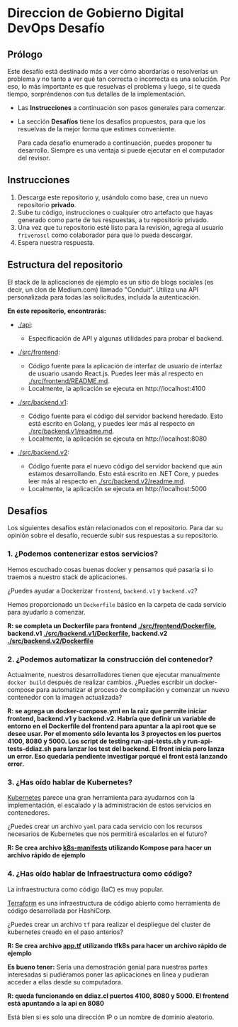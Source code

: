 # Direccion de Gobierno Digital DevOps Desafío

## Prólogo

Este desafío está destinado más a ver cómo abordarías o resolverías un problema y no 
tanto a ver qué tan correcta o incorrecta es una solución. Por eso, lo más importante
es que resuelvas el problema y luego, si te queda tiempo, sorpréndenos con tus detalles
de la implementación. 

- Las **Instrucciones** a continuación son pasos generales para comenzar.

- La sección **Desafíos** tiene los desafíos propuestos, para que los resuelvas de la mejor forma que estimes conveniente.

  Para cada desafío enumerado a continuación, puedes proponer tu desarrollo. 
  Siempre es una ventaja si puede ejecutar en el computador del revisor. 

## Instrucciones

1. Descarga este repositorio y, usándolo como base, crea un nuevo repositorio **privado**.
2. Sube tu código, instrucciones o cualquier otro artefacto que hayas generado como parte de tus respuestas, a tu repositorio privado.
3. Una vez que tu repositorio esté listo para la revisión, agrega al usuario `friveroscl` como colaborador para que lo pueda descargar.
4. Espera nuestra respuesta.

## Estructura del repositorio

El stack de la aplicaciones de ejemplo es un sitio de blogs sociales (es decir, un clon de Medium.com) llamado "Conduit". 
Utiliza una API personalizada para todas las solicitudes, incluida la autenticación.

**En este repositorio, encontrarás:**

- [./api](./api):

  - Especificación de API y algunas utilidades para probar el backend.

- [./src/frontend](./src/frontend):

  - Código fuente para la aplicación de interfaz de usuario de interfaz de usuario usando React.js. Puedes leer más al respecto en [./src/frontend/README.md](./src/frontend/README.md).
  - Localmente, la aplicación se ejecuta en http://localhost:4100

- [./src/backend.v1](./src/backend.v1):

  - Código fuente para el código del servidor backend heredado. Esto está escrito en Golang, y puedes leer más al respecto en [./src/backend.v1/readme.md](./src/backend.v1/readme.md).
  - Localmente, la aplicación se ejecuta en http://localhost:8080

- [./src/backend.v2](./src/backend.v2):

  - Código fuente para el nuevo código del servidor backend que aún estamos desarrollando. Esto está escrito en .NET Core, y puedes leer más al respecto en [./src/backend.v2/readme.md](./src/backend.v2/readme.md).
  - Localmente, la aplicación se ejecuta en http://localhost:5000

## Desafíos

Los siguientes desafíos están relacionados con el repositorio. Para dar su opinión sobre el desafío, recuerde subir sus respuestas a su repositorio.

### 1. ¿Podemos contenerizar estos servicios?

Hemos escuchado cosas buenas docker y pensamos qué pasaría si lo traemos a nuestro stack de aplicaciones.

¿Puedes ayudar a Dockerizar `frontend`, `backend.v1` y `backend.v2`?

Hemos proporcionado un `Dockerfile` básico en la carpeta de cada servicio para ayudarlo a comenzar.

**R: se completa un Dockerfile para frontend [./src/frontend/Dockerfile](./src/frontend/Dockerfile), backend.v1 [./src/backend.v1/Dockerfile](./src/backend.v1/Dockerfile), backend.v2 [./src/backend.v2/Dockerfile](./src/backend.v2/Dockerfile)**

### 2. ¿Podemos automatizar la construcción del contenedor?

Actualmente, nuestros desarrolladores tienen que ejecutar manualmente `docker build` después de realizar cambios. ¿Puedes escribir un docker-compose para automatizar el proceso de compilación y comenzar un nuevo contenedor con la imagen actualizada?

**R: se agrega un docker-compose.yml en la raiz que permite iniciar frontend, backend.v1 y backend.v2. Habría que definir un variable de entorno en el Dockerfile del frontend para apuntar a la api root que se desee usar. Por el momento sólo levanta los 3 proyectos en los puertos 4100, 8080 y 5000. Los script de testing run-api-tests.sh y run-api-tests-ddiaz.sh para lanzar los test del backend. El front inicia pero lanza un error. Eso quedaría pendiente investigar porqué el front está lanzando error.**

### 3. ¿Has oído hablar de Kubernetes?

[Kubernetes](https://kubernetes.io/) parece una gran herramienta para ayudarnos con la implementación, el escalado y la administración de estos servicios en contenedores.

¿Puedes crear un archivo `yaml` para cada servicio con los recursos necesarios de Kubernetes que nos permitirá escalarlos en el futuro?

**R: Se crea archivo [k8s-manifests](./k8s-manifests) utilizando Kompose para hacer un archivo rápido de ejemplo**

### 4. ¿Has oído hablar de Infraestructura como código?

La infraestructura como código (IaC) es muy popular.

[Terraform](https://www.terraform.io/) es una infraestructura de código abierto como herramienta de código desarrollada por HashiCorp.

¿Puedes crear un archivo `tf` para realizar el despliegue del cluster de kubernetes creado en el paso anterios?

**R: Se crea archivo [app.tf](./app.tf) utilizando tfk8s para hacer un archivo rápido de ejemplo**

**Es bueno tener:** Sería una demostración genial para nuestras partes interesadas si pudiéramos poner las aplicaciones en línea y pudieran acceder a ellas desde su computadora.

**R: queda funcionando en ddiaz.cl puertos 4100, 8080 y 5000. El frontend está apuntando a la api en 8080**

Está bien si es solo una dirección IP o un nombre de dominio aleatorio.
